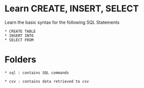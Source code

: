 # Learn CREATE, INSERT, SELECT
Learn the basic syntax for the following SQL Statements

    * CREATE TABLE
    * INSERT INTO
    * SELECT FROM

# Folders

    * sql : contains SQL commands

    * csv : contains data retrieved to csv
